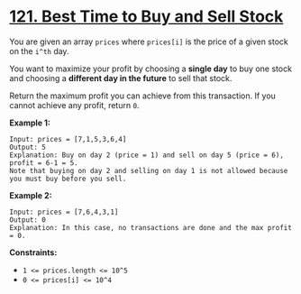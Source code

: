 # [121. Best Time to Buy and Sell Stock](https://leetcode.com/problems/best-time-to-buy-and-sell-stock/description/)

You are given an array <code>prices</code> where <code>prices[i]</code> is the price of a given stock on the <code>i^th</code> day.

You want to maximize your profit by choosing a **single day**  to buy one stock and choosing a **different day in the future**  to sell that stock.

Return the maximum profit you can achieve from this transaction. If you cannot achieve any profit, return <code>0</code>.

**Example 1:**

```
Input: prices = [7,1,5,3,6,4]
Output: 5
Explanation: Buy on day 2 (price = 1) and sell on day 5 (price = 6), profit = 6-1 = 5.
Note that buying on day 2 and selling on day 1 is not allowed because you must buy before you sell.
```

**Example 2:**

```
Input: prices = [7,6,4,3,1]
Output: 0
Explanation: In this case, no transactions are done and the max profit = 0.
```

**Constraints:**

- <code>1 <= prices.length <= 10^5</code>
- <code>0 <= prices[i] <= 10^4</code>